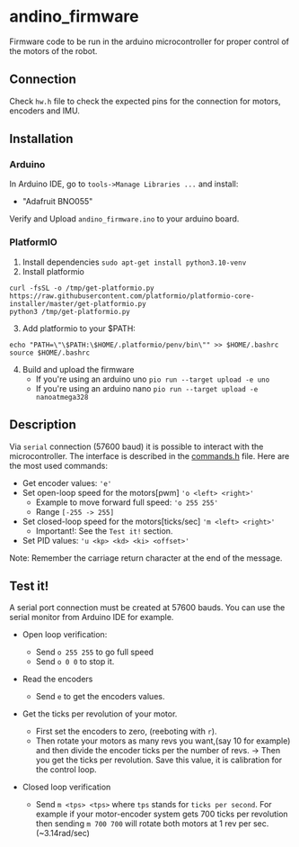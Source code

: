# andino_firmware

Firmware code to be run in the arduino microcontroller for proper control of the motors of the robot.

## Connection

Check `hw.h` file to check the expected pins for the connection for motors, encoders and IMU.

## Installation

### Arduino
In Arduino IDE, go to `tools->Manage Libraries ...` and install:
- "Adafruit BNO055"

Verify and Upload `andino_firmware.ino` to your arduino board.

### PlatformIO
1. Install dependencies `sudo apt-get install python3.10-venv`
2. Install platformio
```
curl -fsSL -o /tmp/get-platformio.py https://raw.githubusercontent.com/platformio/platformio-core-installer/master/get-platformio.py
python3 /tmp/get-platformio.py
```
3. Add platformio to your $PATH:
```
echo "PATH=\"\$PATH:\$HOME/.platformio/penv/bin\"" >> $HOME/.bashrc
source $HOME/.bashrc
```
4. Build and upload the firmware
   - If you're using an arduino uno `pio run --target upload -e uno`
   - If you're using an arduino nano `pio run --target upload -e nanoatmega328`

## Description

Via `serial` connection (57600 baud) it is possible to interact with the microcontroller. The interface is described in the [commands.h](src/commands.h) file. Here are the most used commands:


 - Get encoder values: `'e'`
 - Set open-loop speed for the motors[pwm] `'o <left> <right>'`
   - Example to move forward full speed: `'o 255 255'`
   - Range `[-255 -> 255]`
 - Set closed-loop speed for the motors[ticks/sec] `'m <left> <right>'`
   - Important!: See the `Test it!` section.
 - Set PID values: `'u <kp> <kd> <ki> <offset>'`

Note: Remember the carriage return character at the end of the message.


## Test it!

A serial port connection must be created at 57600 bauds. You can use the serial monitor from Arduino IDE for example.

* Open loop verification:
  - Send `o 255 255` to go full speed
  - Send `o 0 0` to stop it.

* Read the encoders
  - Send `e` to get the encoders values.

* Get the ticks per revolution of your motor.
  - First set the encoders to zero, (reeboting with `r`).
  - Then rotate your motors as many revs you want,(say 10 for example) and then divide the encoder ticks per the number of revs. -> Then you get the ticks per revolution. Save this value, it is calibration for the control loop.

* Closed loop verification
  - Send `m <tps> <tps>` where `tps` stands for `ticks per second`. For example if your motor-encoder system gets 700 ticks per revolution then sending `m 700 700` will rotate both motors at 1 rev per sec. (~3.14rad/sec)
